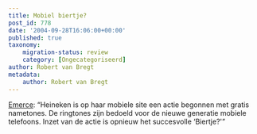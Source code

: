 ```yaml
---
title: Mobiel biertje?
post_id: 778
date: '2004-09-28T16:06:00+00:00'
published: true
taxonomy:
    migration-status: review
    category: [Ongecategoriseerd]
author: Robert van Bregt
metadata:
    author: Robert van Bregt
---
```

[Emerce](https://web.archive.org/web/20050207105915/http://www.emerce.nl/nieuws.jsp?id=376319): “Heineken is op haar mobiele site een actie begonnen met gratis nametones. De ringtones zijn bedoeld voor de nieuwe generatie mobiele telefoons. Inzet van de actie is opnieuw het succesvolle ‘Biertje?'”